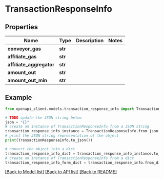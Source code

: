 # TransactionResponseInfo


## Properties

Name | Type | Description | Notes
------------ | ------------- | ------------- | -------------
**conveyor_gas** | **str** |  | 
**affiliate_gas** | **str** |  | 
**affiliate_aggregator** | **str** |  | 
**amount_out** | **str** |  | 
**amount_out_min** | **str** |  | 

## Example

```python
from openapi_client.models.transaction_response_info import TransactionResponseInfo

# TODO update the JSON string below
json = "{}"
# create an instance of TransactionResponseInfo from a JSON string
transaction_response_info_instance = TransactionResponseInfo.from_json(json)
# print the JSON string representation of the object
print(TransactionResponseInfo.to_json())

# convert the object into a dict
transaction_response_info_dict = transaction_response_info_instance.to_dict()
# create an instance of TransactionResponseInfo from a dict
transaction_response_info_form_dict = transaction_response_info.from_dict(transaction_response_info_dict)
```
[[Back to Model list]](../README.md#documentation-for-models) [[Back to API list]](../README.md#documentation-for-api-endpoints) [[Back to README]](../README.md)


